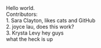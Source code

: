 <html>
<head><title>Contributors</title></head>
Hello world.
<body>
<br>
Contributors:
<br>
1. Sara Clayton, likes cats and GitHub
<br>
2. joyce lau, does this work?
<br>
3. Krysta Levy hey guys
<br>
what the heck is up
</body>
</html>
